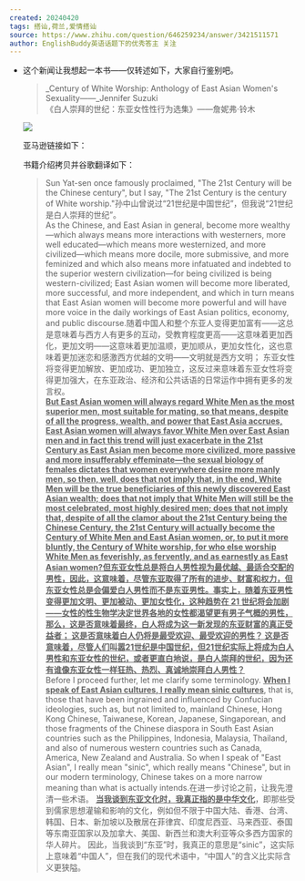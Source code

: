 ```yaml
---
created: 20240420
tags: 搭讪,荷兰,爱情搭讪
source: https://www.zhihu.com/question/646259234/answer/3421511571
author: EnglishBuddy英语话题下的优秀答主 关注
---
```


- 这个新闻让我想起一本书——仅转述如下，大家自行鉴别吧。
  
  > _Century of White Worship: Anthology of East Asian Women's Sexuality——_Jennifer Suzuki  
  > 《白人崇拜的世纪：东亚女性性行为选集》——詹妮弗·铃木
  
  ![](assets/2024/v2-668435e66113159a7531c350ff973fd5_720w.jpg)
  
  亚马逊链接如下：
  
  书籍介绍拷贝并谷歌翻译如下：
  
  > Sun Yat-sen once famously proclaimed, "The 21st Century will be the Chinese century", but I say, "The 21st Century is the century of White worship."孙中山曾说过“21世纪是中国世纪”，但我说“21世纪是白人崇拜的世纪”。  
  > As the Chinese, and East Asian in general, become more wealthy—which always means more interactions with westerners, more well educated—which means more westernized, and more civilized—which means more docile, more submissive, and more feminized and which also means more infatuated and indebted to the superior western civilization—for being civilized is being western-civilized; East Asian women will become more liberated, more successful, and more independent, and which in turn means that East Asian women will become more powerful and will have more voice in the daily workings of East Asian politics, economy, and public discourse.随着中国人和整个东亚人变得更加富有——这总是意味着与西方人有更多的互动，受教育程度更高——这意味着更加西化，更加文明——这意味着更加温顺，更加顺从，更加女性化，这也意味着更加迷恋和感激西方优越的文明——文明就是西方文明； 东亚女性将变得更加解放、更加成功、更加独立，这反过来意味着东亚女性将变得更加强大，在东亚政治、经济和公共话语的日常运作中拥有更多的发言权。  
  > <u><b>But East Asian women will always regard White Men as the most superior men, most suitable for mating, so that means, despite of all the progress, wealth, and power that East Asia accrues, East Asian women will always favor White Men over East Asian men and in fact this trend will just exacerbate in the 21st Century as East Asian men become more civilized, more passive and more insufferably effeminate—the sexual biology of females dictates that women everywhere desire more manly men, so then, well, does that not imply that, in the end, White Men will be the true beneficiaries of this newly discovered East Asian wealth; does that not imply that White Men will still be the most celebrated, most highly desired men; does that not imply that, despite of all the clamor about the 21st Century being the Chinese Century, the 21st Century will actually become the Century of White Men and East Asian women, or, to put it more bluntly, the Century of White worship, for who else worship White Men as feverishly, as fervently, and as earnestly as East Asian women?但东亚女性总是将白人男性视为最优越、最适合交配的男性，因此，这意味着，尽管东亚取得了所有的进步、财富和权力，但东亚女性总是会偏爱白人男性而不是东亚男性。事实上，随着东亚男性变得更加文明、更加被动、更加女性化，这种趋势在 21 世纪将会加剧——女性的性生物学决定世界各地的女性都渴望更有男子气概的男性，那么，这是否意味着最终，白人将成为这一新发现的东亚财富的真正受益者； 这是否意味着白人仍将是最受欢迎、最受欢迎的男性？ 这是否意味着，尽管人们叫嚣21世纪是中国世纪，但21世纪实际上将成为白人男性和东亚女性的世纪，或者更直白地说，是白人崇拜的世纪，因为还有谁像东亚女性一样狂热、热烈、真诚地崇拜白人男性？</b></u>  
  > Before I proceed further, let me clarify some terminology. <u><b>When I speak of East Asian cultures, I really mean sinic cultures</b></u>, that is, those that have been ingrained and influenced by Confucian ideologies, such as, but not limited to, mainland Chinese, Hong Kong Chinese, Taiwanese, Korean, Japanese, Singaporean, and those fragments of the Chinese diaspora in South East Asian countries such as the Philippines, Indonesia, Malaysia, Thailand, and also of numerous western countries such as Canada, America, New Zealand and Australia. So when I speak of "East Asian", I really mean "sinic", which really means "Chinese", but in our modern terminology, Chinese takes on a more narrow meaning than what is actually intends.在进一步讨论之前，让我先澄清一些术语。 <u><b>当我谈到东亚文化时，我真正指的是中华文化</b></u>，即那些受到儒家思想灌输和影响的文化，例如但不限于中国大陆、香港、台湾、韩国、日本、新加坡以及散居在菲律宾、印度尼西亚、马来西亚、泰国等东南亚国家以及加拿大、美国、新西兰和澳大利亚等众多西方国家的华人碎片。 因此，当我谈到“东亚”时，我真正的意思是“sinic”，这实际上意味着“中国人”，但在我们的现代术语中，“中国人”的含义比实际含义更狭隘。